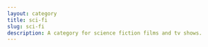 ```yaml
---
layout: category
title: sci-fi
slug: sci-fi
description: A category for science fiction films and tv shows.
---
```

